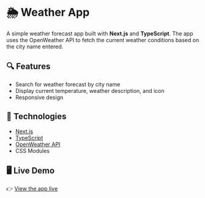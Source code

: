 # 🌦️ Weather App

A simple weather forecast app built with **Next.js** and **TypeScript**. The app uses the OpenWeather API to fetch the current weather conditions based on the city name entered.

## 🔍 Features

- Search for weather forecast by city name
- Display current temperature, weather description, and icon
- Responsive design

## 🚀 Technologies

- [Next.js](https://nextjs.org/)
- [TypeScript](https://www.typescriptlang.org/)
- [OpenWeather API](https://openweathermap.org/api)
- CSS Modules

## 🖥️ Live Demo

👉 [View the app live](https://weather-app-blue-xi-59.vercel.app)


